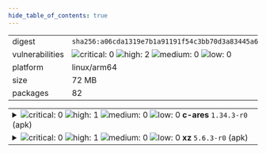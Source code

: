 ```yaml
---
hide_table_of_contents: true
---
```


<table>
<tr><td>digest</td><td><code>sha256:a06cda1319e7b1a91191f54c3bb70d3a83445a68646e5f5b056fec8c25248bf8</code></td><tr><tr><td>vulnerabilities</td><td><img alt="critical: 0" src="https://img.shields.io/badge/critical-0-lightgrey"/> <img alt="high: 2" src="https://img.shields.io/badge/high-2-e25d68"/> <img alt="medium: 0" src="https://img.shields.io/badge/medium-0-lightgrey"/> <img alt="low: 0" src="https://img.shields.io/badge/low-0-lightgrey"/> <!-- unspecified: 0 --></td></tr>
<tr><td>platform</td><td>linux/arm64</td></tr>
<tr><td>size</td><td>72 MB</td></tr>
<tr><td>packages</td><td>82</td></tr>
</table>
</details></table>
</details>

<table>
<tr><td valign="top">
<details><summary><img alt="critical: 0" src="https://img.shields.io/badge/C-0-lightgrey"/> <img alt="high: 1" src="https://img.shields.io/badge/H-1-e25d68"/> <img alt="medium: 0" src="https://img.shields.io/badge/M-0-lightgrey"/> <img alt="low: 0" src="https://img.shields.io/badge/L-0-lightgrey"/> <!-- unspecified: 0 --><strong>c-ares</strong> <code>1.34.3-r0</code> (apk)</summary>

<small><code>pkg:apk/alpine/c-ares@1.34.3-r0?os_name=alpine&os_version=3.21</code></small><br/>
<a href="https://scout.docker.com/v/CVE-2025-31498?s=alpine&n=c-ares&ns=alpine&t=apk&osn=alpine&osv=3.21&vr=%3C1.34.5-r0"><img alt="high : CVE--2025--31498" src="https://img.shields.io/badge/CVE--2025--31498-lightgrey?label=high%20&labelColor=e25d68"/></a> 

<table>
<tr><td>Affected range</td><td><code>&lt;1.34.5-r0</code></td></tr>
<tr><td>Fixed version</td><td><code>1.34.5-r0</code></td></tr>
<tr><td>EPSS Score</td><td><code>0.135%</code></td></tr>
<tr><td>EPSS Percentile</td><td><code>35th percentile</code></td></tr>
</table>

<details><summary>Description</summary>
<blockquote>



</blockquote>
</details>
</details></td></tr>

<tr><td valign="top">
<details><summary><img alt="critical: 0" src="https://img.shields.io/badge/C-0-lightgrey"/> <img alt="high: 1" src="https://img.shields.io/badge/H-1-e25d68"/> <img alt="medium: 0" src="https://img.shields.io/badge/M-0-lightgrey"/> <img alt="low: 0" src="https://img.shields.io/badge/L-0-lightgrey"/> <!-- unspecified: 0 --><strong>xz</strong> <code>5.6.3-r0</code> (apk)</summary>

<small><code>pkg:apk/alpine/xz@5.6.3-r0?os_name=alpine&os_version=3.21</code></small><br/>
<a href="https://scout.docker.com/v/CVE-2025-31115?s=alpine&n=xz&ns=alpine&t=apk&osn=alpine&osv=3.21&vr=%3C5.6.3-r1"><img alt="high : CVE--2025--31115" src="https://img.shields.io/badge/CVE--2025--31115-lightgrey?label=high%20&labelColor=e25d68"/></a> 

<table>
<tr><td>Affected range</td><td><code>&lt;5.6.3-r1</code></td></tr>
<tr><td>Fixed version</td><td><code>5.6.3-r1</code></td></tr>
<tr><td>EPSS Score</td><td><code>0.117%</code></td></tr>
<tr><td>EPSS Percentile</td><td><code>32nd percentile</code></td></tr>
</table>

<details><summary>Description</summary>
<blockquote>



</blockquote>
</details>
</details></td></tr>
</table>

